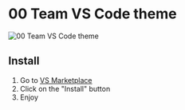 # 00 Team VS Code theme

![00 Team VS Code theme](https://cdn.discordapp.com/attachments/731174051170746500/830819779236724756/Screenshot_244.png)

## Install

1. Go to [VS Marketplace](https://marketplace.visualstudio.com/items?itemName=i007c.00-team)
2. Click on the "Install" button
3. Enjoy
